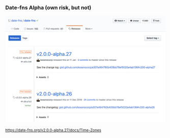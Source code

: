 ### Date-fns Alpha (own risk, but not)

<a target="_blank" href="https://github.com/date-fns/date-fns">
    <img style="border: 0; " src="../images/date-fns-alpha.png" />
</a>

<small>https://date-fns.org/v2.0.0-alpha.27/docs/Time-Zones</small>
